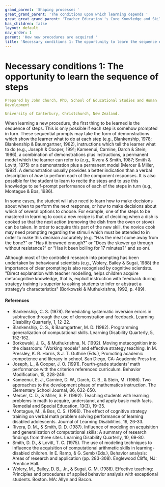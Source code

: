 ```yaml
---
grand_parent: 'Shaping processes '
great_grand_parent: 'The conditions upon which learning depends '
great_great_grand_parent: 'Teacher Education''s Core Knowledge and Skills.'
has_children: false
layout: default
nav_order: 1
parent: 'How new procedures are acquired '
title: 'Necessary conditions 1: The opportunity to learn the sequence of steps '
---
```

# Necessary conditions 1: The opportunity to learn the sequence of steps


```yaml
Prepared by John Church, PhD, School of Educational Studies and Human
Development

University of Canterbury, Christchurch, New Zealand.
```


When learning a new procedure, the first thing to be learned is the
sequence of steps. This is only possible if each step is somehow
prompted in turn. These sequential prompts may take the form of
demonstrations which show the learner what to do at each step (e.g.,
Blankenship, 1978; Blankenship & Baumgartner, 1982), instructions which
tell the learner what to do (e.g., Joseph & Cooper, 1991; Kameenui,
Carnine, Darch & Stein, 1986), a combination of demonstrations plus
instructions, a permanent model which the learner can refer to (e.g.,
Rivera & Smith, 1987; Smith & Lovitt, 1975) or a demonstration plus a
permanent model (Mercer & Miller, 1992). A demonstration usually
provides a better indication than a verbal description of *how* to
perform each of the component responses. It is also possible for the
student to learn to recite the steps and to use this knowledge to
self-prompt performance of each of the steps in turn (e.g., Montague &
Bos, 1986).

In some cases, the student will also need to learn how to make decisions
about when to perform the next response, or how to make decisions about
which of several options to choose. For example, one of the steps to be
mastered in learning to cook a new recipe is that of deciding when a
dish is cooked so that the next action (removing the dish from the oven
or stove) can be taken. In order to acquire this part of the new skill,
the novice cook may need prompting regarding the stimuli which must be
attended to in order to make this decision accurately (e.g. "Has the
meat come away from the bone?" or "Has it browned enough?" or "Does the
skewer go through without resistance?" or "Has it been boiling for 17
minutes?" and so on).

Although most of the controlled research into prompting has been
undertaken by behavioural scientists (e.g., Wolery, Bailey & Sugai,
1988) the importance of clear prompting is also recognised by cognitive
scientists. "Direct explanation with teacher modelling, helps children
acquire metacognitive knowledge, that is, explicit instruction with
feedback during strategy training is superior to asking students to
infer or abstract a strategy\'s characteristics" (Borkowski &
Muthukrishna, 1992, p. 489).


#### References

-   Blankenship, C. S. (1978). Remediating systematic inversion errors
    in subtraction through the use of demonstration and feedback.
    Learning Disability Quarterly, 1, 12-22.
-   Blankenship, C. S., & Baumgartner, M. D. (1982). Programming
    generalization of computational skills. Learning Disability
    Quarterly, 5, 152-162.
-   Borkowski, J. G., & Muthukrishna, N. (1992). Moving metacognition
    into the classroom: "Working models" and effective strategy
    teaching. In M. Pressley, K. R. Harris, & J. T. Guthrie (Eds.),
    Promoting academic competence and literacy in school. San Diego, CA:
    Academic Press Inc.
-   Joseph, L., & Cooper, J. O. (1991). Fourth-grade students\' math
    performance with the criterion referenced curriculum. Behavior
    Modification, 15, 228-249.
-   Kameenui, E. J., Carnine, D. W., Darch, C. B., & Stein, M. (1986).
    Two approaches to the development phase of mathematics instruction.
    The Elementary School Journal, 86, 632-650.
-   Mercer, C. D., & Miller, S. P. (1992). Teaching students with
    learning problems in math to acquire, understand, and apply basic
    math facts. Remedial and Special Education, 13(3), 19-35.
-   Montague, M., & Bos, C. S. (1986). The effect of cognitive strategy
    training on verbal math problem solving performance of learning
    disabled adolescents. Journal of Learning Disabilities, 19, 26-33.
-   Rivera, D. M., & Smith, D. D. (1987). Influence of modeling on
    acquisition and generalization of computational skills: A summary of
    research findings from three sites. Learning Disability Quarterly,
    10, 69-80.
-   Smith, D. D., & Lovitt, T. C. (1975). The use of modeling techniques
    to influence the acquisition of computational arithmetic skills in
    learning-disabled children. In E. Ramp, & G. Semb (Eds.), Behavior
    analysis: Areas of research and application (pp. 283-308). Englewood
    Cliffs, NJ: Prentice Hall.
-   Wolery, M., Bailey, D. B., Jr., & Sugai, G. M. (1988). Effective
    teaching: Principles and procedures of applied behavior analysis
    with exceptional students. Boston. MA: Allyn and Bacon.
